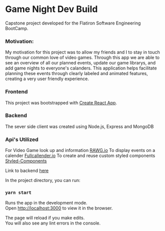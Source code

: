 # Game Night Dev Build

Capstone project developed for the Flatiron Software Engineering BootCamp.

### Motivation: 

My motivation for this project was to allow my friends and I to stay in touch through our common love of video games. Through this app we are able to see an overview of all our planned events, update our game librarys, and add game nights to everyone's calanders. This application helps facilitate planning these events through clearly labeled and animated features, creating a very user friendly experience.

### Frontend 
This project was bootstrapped with [Create React App](https://github.com/facebook/create-react-app).

### Backend
The sever side client was created using Node.js, Express and MongoDB 

### Api's Utilized

For Video Game look up and information [RAWG.io](https://rawg.io/)
To display events on a calender [Fullcallender.io](https://fullcalendar.io/) 
To create and reuse custom styled components [Styled-Components](https://styled-components.com/)

Link to backend [here](https://github.com/WRHR/game_night_api)

In the project directory, you can run:

### `yarn start`

Runs the app in the development mode.<br />
Open [http://localhost:3000](http://localhost:3000) to view it in the browser.

The page will reload if you make edits.<br />
You will also see any lint errors in the console.

